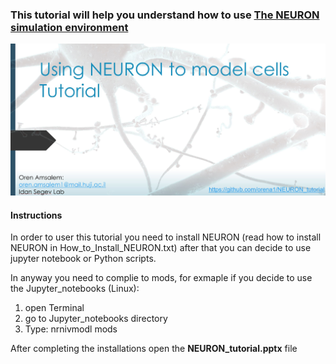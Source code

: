 ### This tutorial will help you understand how to use [The NEURON simulation environment](https://neuron.yale.edu/neuron/) 

[![Main](main.JPG)](https://github.com/orena1/NEURON_tutorial/raw/master/NEURON_tutorial.pptx "main")


#### Instructions

In order to user this tutorial you need to install NEURON (read how to install NEURON in How_to_Install_NEURON.txt) after that you can decide to use jupyter notebook or Python scripts.

In anyway you need to complie to mods, for exmaple if you decide to use the Jupyter_notebooks (Linux):
1. open Terminal
2. go to Jupyter_notebooks directory
3. Type: nrnivmodl mods

After completing the installations open the **NEURON_tutorial.pptx** file
